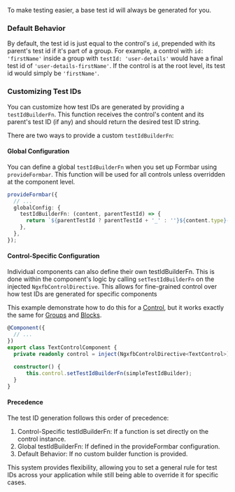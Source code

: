 To make testing easier, a base test id will always be generated for you.

### Default Behavior

By default, the test id is just equal to the control's `id`, prepended with its parent's test id if it's part of a group. For example, a control with `id: 'firstName'` inside a group with `testId: 'user-details'` would have a final test id of `'user-details-firstName'`. If the control is at the root level, its test id would simply be `'firstName'`.

### Customizing Test IDs

You can customize how test IDs are generated by providing a `testIdBuilderFn`. This function receives the control's content and its parent's test ID (if any) and should return the desired test ID string.

There are two ways to provide a custom `testIdBuilderFn`:

#### Global Configuration

You can define a global `testIdBuilderFn` when you set up Formbar using `provideFormbar`. This function will be used for all controls unless overridden at the component level.

```ts
provideFormbar({
  // ...
  globalConfig: {
    testIdBuilderFn: (content, parentTestId) => {
      return `${parentTestId ? parentTestId + '_' : ''}${content.type}-${content.id}`;
    },
  },
});
```

#### Control-Specific Configuration

Individual components can also define their own testIdBuilderFn. This is done within the component's logic by calling `setTestIdBuilderFn` on the injected `NgxfbControlDirective`. This allows for fine-grained control over how test IDs are generated for specific components

This example demonstrate how to do this for a [Control](/guides/controls/), but it works exactly the same for [Groups](/guides/groups/) and  [Blocks](/guides/blocks/).

```ts title="text-control.component.ts" group="testid"
@Component({
  // ...
})
export class TextControlComponent {
  private readonly control = inject(NgxfbControlDirective<TextControl>);
  
  constructor() {
      this.control.setTestIdBuilderFn(simpleTestIdBuilder);
  }
}
```


#### Precedence
The test ID generation follows this order of precedence:

1. Control-Specific testIdBuilderFn: If a function is set directly on the control instance.
2. Global testIdBuilderFn: If defined in the provideFormbar configuration.
3. Default Behavior: If no custom builder function is provided.

This system provides flexibility, allowing you to set a general rule for test IDs across your application while still being able to override it for specific cases.
